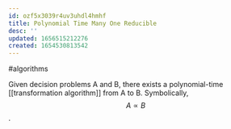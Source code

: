 ```yaml
---
id: ozf5x3039r4uv3uhdl4hmhf
title: Polynomial Time Many One Reducible
desc: ''
updated: 1656515212276
created: 1654530813542
---
```

#algorithms

Given decision problems A and B, there exists a polynomial-time [[transformation algorithm]] from A to B.  Symbolically,
$$A \propto B$$.
